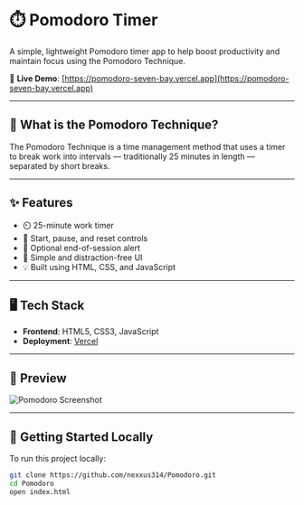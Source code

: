 # ⏱️ Pomodoro Timer

A simple, lightweight Pomodoro timer app to help boost productivity and maintain focus using the Pomodoro Technique.

🚀 **Live Demo**: [https://pomodoro-seven-bay.vercel.app](https://pomodoro-seven-bay.vercel.app)

---

## 🧠 What is the Pomodoro Technique?

The Pomodoro Technique is a time management method that uses a timer to break work into intervals — traditionally 25 minutes in length — separated by short breaks.

---

## ✨ Features

- ⏲️ 25-minute work timer
- 🛑 Start, pause, and reset controls
- 🔔 Optional end-of-session alert
- 🔁 Simple and distraction-free UI
- 💡 Built using HTML, CSS, and JavaScript

---

## 🖥️ Tech Stack

- **Frontend**: HTML5, CSS3, JavaScript
- **Deployment**: [Vercel](https://vercel.com)

---

## 📸 Preview

![Pomodoro Screenshot]()  
<!-- Replace with actual screenshot URL if needed -->

---

## 📁 Getting Started Locally

To run this project locally:

```bash
git clone https://github.com/nexxus314/Pomodoro.git
cd Pomodoro
open index.html
